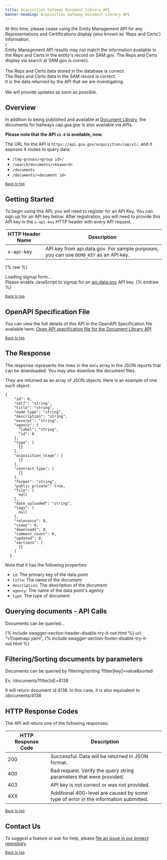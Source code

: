 ```yaml
---
title: Acquisition Gateway Document Library API
banner-heading: Acquisition Gateway Document Library API
---
```


<link rel="stylesheet" type="text/css" href="../../assets/swaggerui-dist/swagger-ui.css" >
<link rel="stylesheet" type="text/css" href="../../assets/swaggerui-dist/custom.css" >

<!-- Alpha status alert -->
<div class="usa-alert usa-alert-warning" id="site-wide-alert" role="alert">
   <div class="usa-alert-body">
     <p class="usa-alert-text">
        At this time, please cease using the Entity Management API for any Representations and Certifications display (also known as 'Reps and Certs') information.</br>/<br>Entity Management API results may not match the information available in the Reps and Certs in the entity's record on SAM.gov. The Reps and Certs display via search at SAM.gov is correct.</br></br>The Reps and Certs data stored in the database is correct.</br>The Reps and Certs data in the SAM record is correct.</br>It is the data returned by the API that we are investigating.</br></br>We will provide updates as soon as possible.
     </p>
   </div>
 </div>
<!-- end Alpha status alert -->


## Overview

In addition to being published and available at <a href="https://hallways.cap.gsa.gov/app/#/tutorials/document-library">Document Library</a>, the documents for hallways.cap.gsa.gov is also available via APIs.

**Please note that the API `v1.0` is available, now.**

The URL for the API is `https://api.gsa.gov/acquisition/cap/v1/`, and it exposes 4 routes to query data:

- `/tag-groups/<group id>/`
- `/search/documents/<keyword>`
- `/documents`
- `/documents/<document id>`

<p><small><a href="#">Back to top</a></small></p>

## Getting Started

To begin using this API, you will need to register for an API Key. You can sign up for an API key below.  After registration, you will need to provide this API key in the `x-api-key` HTTP header with every API request.

| HTTP Header Name | Description |
| ---- | ----------- |
| x-api-key | API key from api.data.gov.  For sample purposes, you can use `DEMO_KEY` as an API key. |



{% raw %}
<div id="apidatagov_signup">Loading signup form...</div>
<script type="text/javascript">
  /* * * CONFIGURATION VARIABLES: EDIT BEFORE PASTING INTO YOUR WEBPAGE * * */
  var apiUmbrellaSignupOptions = {
    // Pick a short, unique name to identify your site, like 'gsa-auctions'
    // in this example.
    registrationSource: 'gsa-ag-api',

    // Enter the API key you signed up for and specially configured for this
    // API key signup embed form.
    apiKey: 'Wjww6pZMosePwXxnz7foeWBYa0ADCcw1NIMfuOoP',

    // Provide an example URL you want to show to users after they signup.
    // This can be any API endpoint on your server, and you can use the
    // special {{api_key}} variable to automatically substitute in the API
    // key the user just signed up for.
    exampleApiUrl: 'https://api.gsa.gov/acquisition/cap/v1/documents?api_key={{api_key}}',

    // OPTIONAL: Provide extra content to display on the signup confirmation
    // page. This will be displayed below the user's API key and the example
    // API URL are shown. HTML is allowed. Defaults to ""
    // signupConfirmationMessage: '',

    // OPTIONAL: Provide a URL to your own contact page to link to for user
    // support. Defaults to "https://api.data.gov/contact/"
    contactUrl: 'https://github.com/GSA/ag-api/issues',

    // OPTIONAL: Set to true to verify the user's e-mail address by only
    // sending them their API key via e-mail, and not displaying it on the
    // signup confirmation web page. Defaults to false.
    // verifyEmail: true,

    // OPTIONAL: Set to false to disable sending a welcome e-mail to the
    // user after signing up. Defaults to true.
    // sendWelcomeEmail: false,

    // OPTIONAL: Provide the name of your developer site. This will appear
    // in the subject of the welcome e-mail as "Your {{siteName}} API key".
    // Defaults to "api.data.gov".
    // siteName: 'GSA Developer Network',

    // OPTIONAL: Provide a custom sender name for who the welcome email
    // appears from. The actual address will be "noreply@api.data.gov", but
    // this will change the name of the displayed sender in this fashion:
    // "{{emailFromName}} <noreply@api.data.gov>". Defaults to "".
    // emailFromName: 'GSA Developer Network',

    // OPTIONAL: Provide an extra input field to ask for the user's website.
    // Defaults to false.
    // websiteInput: true,

    // OPTIONAL: Provide an extra checkbox asking the user to agree to terms
    // and conditions before signing up. Defaults to false.
    // termsCheckbox: true,

    // OPTIONAL: If the terms & conditions checkbox is enabled, link to this
    // URL for your API's terms & conditions. Defaults to "".
    // termsUrl: "https://agency.gov/api-terms/",
  };

  /* * * DON'T EDIT BELOW THIS LINE * * */
  (function() {
    var apiUmbrella = document.createElement('script'); apiUmbrella.type = 'text/javascript'; apiUmbrella.async = true;
    apiUmbrella.src = 'https://api.data.gov/static/javascripts/signup_embed.js';
    (document.getElementsByTagName('head')[0] || document.getElementsByTagName('body')[0]).appendChild(apiUmbrella);
  })();
</script>
<noscript>Please enable JavaScript to signup for an <a href="http://api.data.gov/">api.data.gov</a> API key.</noscript>
{% endraw %} 

<p><small><a href="#">Back to top</a></small></p>

## OpenAPI Specification File

You can view the full details of this API in the OpenAPI Specification file available here:
<a href="v1/openapi.yaml">Open API specification file for the Document Library API</a>

<p><small><a href="#">Back to top</a></small></p>


## The Response

The response represents the rows in the `data` array in the JSON reports that can be downloaded. You may also downlow the document files. 

They are returned as an array of JSON objects. Here is an example of one such object:

```
{
    "id": 0,
    "self": "string",
    "title": "string",
    "node_type": "string",
    "description": "string",
    "excerpt": "string",
    "agency": {
      "label": "string",
      "id": 0
    },
    "type": [
      {}
    ],
    "acquisition_stage": [
      {}
    ],
    "contract_type": [
      {}
    ],
    "format": "string",
    "public_private": true,
    "file": [
      null
    ],
    "date_uploaded": "string",
    "tags": [
      null
    ],
    "relevance": 0,
    "views": 0,
    "downloads": 0,
    "comment_count": 0,
    "updated": 0,
    "sections": [
      {}
    ]
  }
```

Note that it has the following properties:

- `id`: The primary key of the data point
- `title`: The name of the document
- `description`: The description of the document
- `agency`: The name of the data point's agency
- `type`: The type of document

## Querying documents - API Calls

Documents can be queried...

{% include swagger-section-header-disable-try-it-out.html %}
    url: "v1/openapi.yaml", 
{% include swagger-section-footer-disable-try-it-out.html %}


## Filtering/Sorting documents by parameters

Documents can be queried by filtering/sorting ?filter[key]=value&sorted

Ex. /documents?filter[id]=4138

It will return document id 4138. In this case, it is also equivalent to /documents/4138

## HTTP Response Codes

The API will return one of the following responses:

| HTTP Response Code | Description |
| ---- | ----------- |
| 200 | Successful. Data will be returned in JSON format. |
| 400 | Bad request. Verify the query string parameters that were provided. |
| 403 | API key is not correct or was not provided. |
| 4XX | Additional 400-level are caused by some type of error in the information submitted. |

<p><small><a href="#">Back to top</a></small></p>


## Contact Us

To suggest a feature or ask for help, please [file an issue in our project repository](https://github.com/GSA/ag-api/issues).    

<p><small><a href="#">Back to top</a></small></p>

